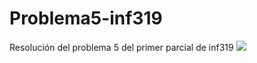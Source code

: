 # Problema5-inf319
Resolución del problema 5 del primer parcial de inf319
![](https://i.imgur.com/N7YlRfG.jpg)
